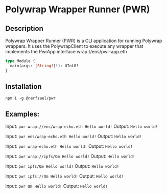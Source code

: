 # Polywrap Wrapper Runner (PWR)

## Description
Polywrap Wrapper Runner (PWR) is a CLI application for running Polywrap wrappers.
It uses the PolywrapClient to execute any wrapper that implements the PwrApp interface wrap://ens/pwr-app.eth
```graphql
type Module {
  main(args: [String!]!): UInt8!
}
```

## Installation
`npm i -g @nerfzael/pwr`

## Examples: 
Input: `pwr wrap://ens/wrap-echo.eth Hello world!`
Output: `Hello world!`

Input: `pwr ens/wrap-echo.eth Hello world!`
Output: `Hello world!`

Input: `pwr wrap-echo.eth Hello world!`
Output: `Hello world!`

Input: `pwr wrap://ipfs/Qm Hello world!`
Output: `Hello world!`

Input: `pwr ipfs/Qm Hello world!`
Output: `Hello world!`

Input: `pwr ipfs://Qm Hello world!`
Output: `Hello world!`

Input: `pwr Qm Hello world!`
Output: `Hello world!`
